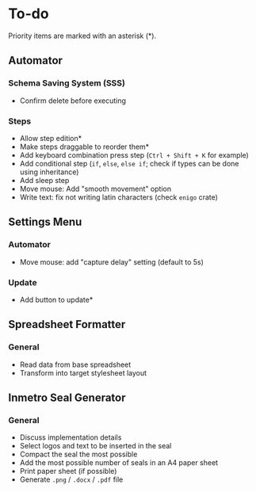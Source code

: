# To-do

Priority items are marked with an asterisk (\*).

## Automator

### Schema Saving System (SSS)

- Confirm delete before executing

### Steps

- Allow step edition\*
- Make steps draggable to reorder them\*
- Add keyboard combination press step (`Ctrl + Shift + K` for example)
- Add conditional step (`if`, `else`, `else if`; check if types can be done using inheritance)
- Add sleep step
- Move mouse: Add "smooth movement" option
- Write text: fix not writing latin characters (check `enigo` crate)

## Settings Menu

### Automator

- Move mouse: add "capture delay" setting (default to 5s)

### Update

- Add button to update\*

## Spreadsheet Formatter

### General

- Read data from base spreadsheet
- Transform into target stylesheet layout

## Inmetro Seal Generator

### General

- Discuss implementation details
- Select logos and text to be inserted in the seal
- Compact the seal the most possible
- Add the most possible number of seals in an A4 paper sheet
- Print paper sheet (if possible)
- Generate `.png` / `.docx` / `.pdf` file
